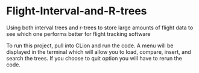 # Flight-Interval-and-R-trees
Using both interval trees and r-trees to store large amounts of flight data to see which one performs better for flight tracking software

To run this project, pull into CLion and run the code. A menu will be displayed in the terminal which will allow you to load, compare, insert, and search the trees. If you choose to quit option you will have to rerun the code.
